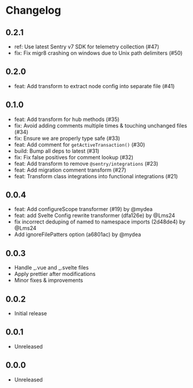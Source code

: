 # Changelog

## 0.2.1

- ref: Use latest Sentry v7 SDK for telemetry collection (#47)
- fix: Fix migr8 crashing on windows due to Unix path delimiters (#50)

## 0.2.0

- feat: Add transform to extract node config into separate file (#41)

## 0.1.0

- feat: Add transform for hub methods (#35)
- fix: Avoid adding comments multiple times & touching unchanged files (#34)
- fix: Ensure we are properly type safe (#33)
- feat: Add comment for `getActiveTransaction()` (#30)
- build: Bump all deps to latest (#31)
- fix: Fix false positives for comment lookup (#32)
- feat: Add transform to remove `@sentry/integrations` (#23)
- feat: Add migration comment transform (#27)
- feat: Transform class integrations into functional integrations (#21)

## 0.0.4

- feat: Add configureScope transformer (#19) by @mydea
- feat: add Svelte Config rewrite transformer (dfa126e) by @Lms24
- fix incorrect deduping of named to namespace imports (2d48de4) by @Lms24
- Add ignoreFilePatters option (a6801ac) by @mydea

## 0.0.3

- Handle _.vue and _.svelte files
- Apply prettier after modifications
- Minor fixes & improvements

## 0.0.2

- Initial release

## 0.0.1

- Unreleased

## 0.0.0

- Unreleased
